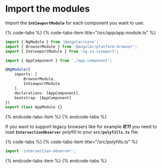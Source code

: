 # Import the modules

 Import the **`InViewportModule`** for each component you want to use:

{% code-tabs %}
{% code-tabs-item title="/src/app/app.module.ts" %}
```typescript
import { NgModule } from '@angular/core';
import { BrowserModule } from '@angular/platform-browser';
import { InViewportModule } from 'ng-in-viewport';

import { AppComponent } from './app.component';

@NgModule({
    imports: [
        BrowserModule,
        InViewportModule
    ],
    declarations: [AppComponent],
    bootstrap: [AppComponent]
})
export class AppModule {}
```
{% endcode-tabs-item %}
{% endcode-tabs %}

If you want to support legacy browsers like for example _**IE11**_ you need to load **`IntersectionObserver`** polyfill to your **`src/polyfills.ts`** file:

{% code-tabs %}
{% code-tabs-item title="/src/polyfills.ts" %}
```typescript
import 'intersection-observer';
```
{% endcode-tabs-item %}
{% endcode-tabs %}

